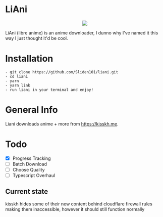 # LiAni
<p align="center">
<img src="./lianiDemo.GIF"></p>

LiAni (libre anime) is an anime downloader, I dunno why I've named it this way I just thought it'd be cool.

# Installation
    - git clone https://github.com/Sliden101/liani.git
    - cd liani
    - yarn 
    - yarn link
    - run liani in your terminal and enjoy!
# General Info
Liani downloads anime + more from https://kisskh.me.
 
# Todo
- [x] Progress Tracking
- [ ] Batch Download
- [ ] Choose Quality 
- [ ] Typescript Overhaul

## Current state
kisskh hides some of their new content behind cloudflare firewall rules making them inaccessible, however it should still function normally
